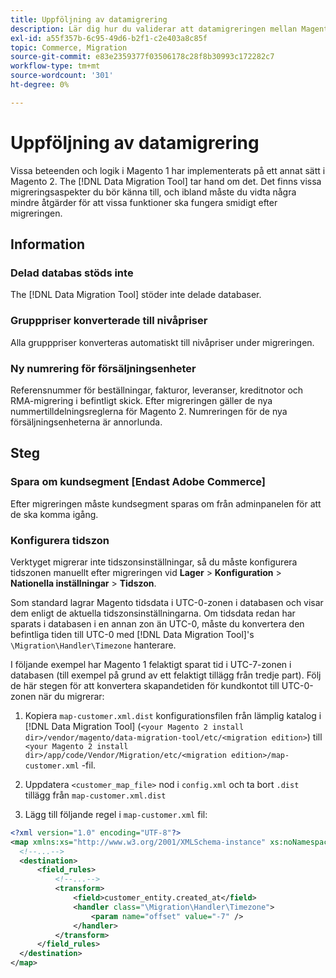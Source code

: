 ```yaml
---
title: Uppföljning av datamigrering
description: Lär dig hur du validerar att datamigreringen mellan Magento 1 och Magento 2 lyckades och att alla funktioner fungerar som förväntat.
exl-id: a55f357b-6c95-49d6-b2f1-c2e403a8c85f
topic: Commerce, Migration
source-git-commit: e83e2359377f03506178c28f8b30993c172282c7
workflow-type: tm+mt
source-wordcount: '301'
ht-degree: 0%

---
```


# Uppföljning av datamigrering

Vissa beteenden och logik i Magento 1 har implementerats på ett annat sätt i Magento 2. The [!DNL Data Migration Tool] tar hand om det. Det finns vissa migreringsaspekter du bör känna till, och ibland måste du vidta några mindre åtgärder för att vissa funktioner ska fungera smidigt efter migreringen.

## Information

### Delad databas stöds inte

The [!DNL Data Migration Tool] stöder inte delade databaser.

### Grupppriser konverterade till nivåpriser

Alla grupppriser konverteras automatiskt till nivåpriser under migreringen.

### Ny numrering för försäljningsenheter

Referensnummer för beställningar, fakturor, leveranser, kreditnotor och RMA-migrering i befintligt skick. Efter migreringen gäller de nya nummertilldelningsreglerna för Magento 2. Numreringen för de nya försäljningsenheterna är annorlunda.

## Steg

### Spara om kundsegment [Endast Adobe Commerce]

Efter migreringen måste kundsegment sparas om från adminpanelen för att de ska komma igång.

### Konfigurera tidszon

Verktyget migrerar inte tidszonsinställningar, så du måste konfigurera tidszonen manuellt efter migreringen vid **Lager** > **Konfiguration** > **Nationella inställningar** > **Tidszon**.

Som standard lagrar Magento tidsdata i UTC-0-zonen i databasen och visar dem enligt de aktuella tidszonsinställningarna. Om tidsdata redan har sparats i databasen i en annan zon än UTC-0, måste du konvertera den befintliga tiden till UTC-0 med [!DNL Data Migration Tool]&#39;s `\Migration\Handler\Timezone` hanterare.

I följande exempel har Magento 1 felaktigt sparat tid i UTC-7-zonen i databasen (till exempel på grund av ett felaktigt tillägg från tredje part). Följ de här stegen för att konvertera skapandetiden för kundkontot till UTC-0-zonen när du migrerar:

1. Kopiera `map-customer.xml.dist` konfigurationsfilen från lämplig katalog i [!DNL Data Migration Tool] (`<your Magento 2 install dir>/vendor/magento/data-migration-tool/etc/<migration edition>`) till `<your Magento 2 install dir>/app/code/Vendor/Migration/etc/<migration edition>/map-customer.xml` -fil.

1. Uppdatera `<customer_map_file>` nod i `config.xml` och ta bort `.dist` tillägg från `map-customer.xml.dist`

1. Lägg till följande regel i `map-customer.xml` fil:

```xml
<?xml version="1.0" encoding="UTF-8"?>
<map xmlns:xs="http://www.w3.org/2001/XMLSchema-instance" xs:noNamespaceSchemaLocation="../map.xsd">
  <!--...-->
  <destination>
      <field_rules>
          <!--...-->
          <transform>
              <field>customer_entity.created_at</field>
              <handler class="\Migration\Handler\Timezone">
                  <param name="offset" value="-7" />
              </handler>
          </transform>
      </field_rules>
  </destination>
</map>
```
